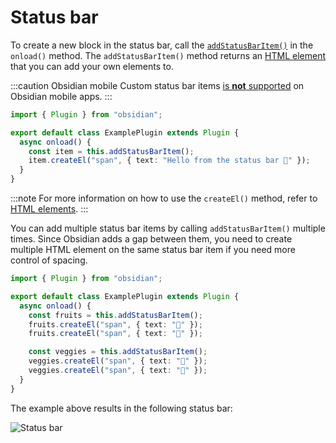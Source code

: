 <!--
 * @Author: luhaifeng666 youzui@hotmail.com
 * @Date: 2022-08-09 17:26:34
 * @LastEditors: luhaifeng666
 * @LastEditTime: 2022-08-09 17:26:55
 * @Description: 
-->
# Status bar

To create a new block in the status bar, call the [`addStatusBarItem()`](../reference/typescript/classes/Plugin_2.md#addstatusbaritem) in the `onload()` method. The `addStatusBarItem()` method returns an [HTML element](html-elements.md) that you can add your own elements to.

:::caution Obsidian mobile
Custom status bar items [is **not** supported](https://discord.com/channels/686053708261228577/707816848615407697/832321402106544179) on Obsidian mobile apps.
:::

```ts title="main.ts"
import { Plugin } from "obsidian";

export default class ExamplePlugin extends Plugin {
  async onload() {
    const item = this.addStatusBarItem();
    item.createEl("span", { text: "Hello from the status bar 👋" });
  }
}
```

:::note
For more information on how to use the `createEl()` method, refer to [HTML elements](html-elements.md).
:::

You can add multiple status bar items by calling `addStatusBarItem()` multiple times. Since Obsidian adds a gap between them, you need to create multiple HTML element on the same status bar item if you need more control of spacing.

```ts title="main.ts"
import { Plugin } from "obsidian";

export default class ExamplePlugin extends Plugin {
  async onload() {
    const fruits = this.addStatusBarItem();
    fruits.createEl("span", { text: "🍎" });
    fruits.createEl("span", { text: "🍌" });

    const veggies = this.addStatusBarItem();
    veggies.createEl("span", { text: "🥦" });
    veggies.createEl("span", { text: "🥬" });
  }
}
```

The example above results in the following status bar:

![Status bar](/images/img/status-bar.png)
